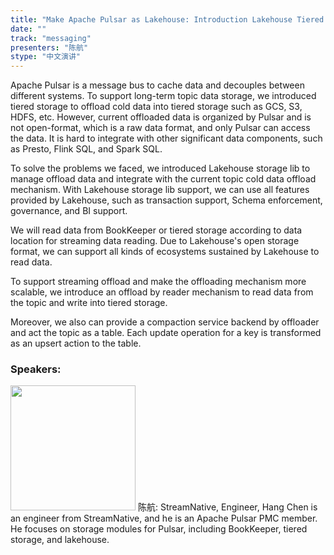 ```yaml
---
title: "Make Apache Pulsar as Lakehouse: Introduction Lakehouse Tiered Storage Integration for Pulsar"
date: "" 
track: "messaging"
presenters: "陈航"
stype: "中文演讲"
---
```

Apache Pulsar is a message bus to cache data and decouples between different systems. To support long-term topic data storage, we introduced tiered storage to offload cold data into tiered storage such as GCS, S3, HDFS, etc. However, current offloaded data is organized by Pulsar and is not open-format, which is a raw data format, and only Pulsar can access the data. It is hard to integrate with other significant data components, such as Presto, Flink SQL, and Spark SQL. 

To solve the problems we faced, we introduced Lakehouse storage lib to manage offload data and integrate with the current topic cold data offload mechanism. With Lakehouse storage lib support, we can use all features provided by Lakehouse, such as transaction support, Schema enforcement, governance, and BI support. 

We will read data from BookKeeper or tiered storage according to data location for streaming data reading. Due to Lakehouse's open storage format, we can support all kinds of ecosystems sustained by Lakehouse to read data.

To support streaming offload and make the offloading mechanism more scalable, we introduce an offload by reader mechanism to read data from the topic and write into tiered storage.

Moreover, we also can provide a compaction service backend by offloader and act the topic as a table. Each update operation for a key is transformed as an upsert action to the table.
 ### Speakers: 
 <img src="images/speaker/1188.png" width="200" />
 陈航: StreamNative, Engineer, Hang Chen is an engineer from StreamNative, and he is an Apache Pulsar PMC member. He focuses on storage modules for Pulsar, including BookKeeper, tiered storage, and lakehouse.
 